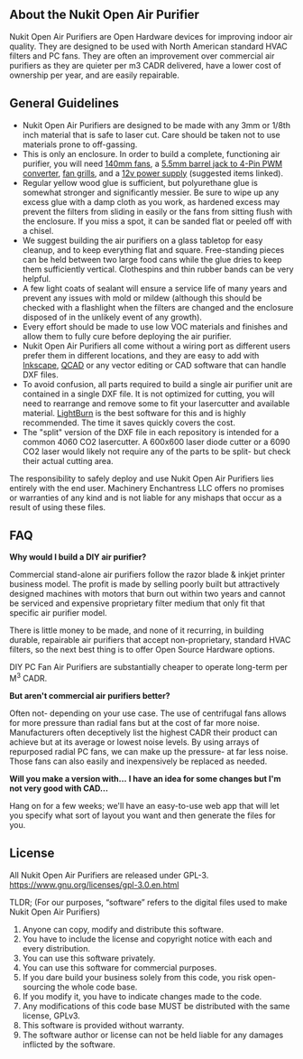 **About the Nukit Open Air Purifier**
---
Nukit Open Air Purifiers are Open Hardware devices for improving indoor air quality. They are designed to be used with North American standard HVAC filters and PC fans. They are often an improvement over commercial air purifiers as they are quieter per m3 CADR delivered, have a lower cost of ownership per year, and are easily repairable. 

**General Guidelines**
---
* Nukit Open Air Purifiers are designed to be made with any 3mm or 1/8th inch material that is safe to laser cut. Care should be taken not to use materials prone to off-gassing.
* This is only an enclosure. In order to build a complete, functioning air purifier, you will need [140mm fans](https://amzn.to/47qAqKj), a [5.5mm barrel jack to 4-Pin PWM converter](https://amzn.to/4aQ3cXu), [fan grills](https://amzn.to/4aKtQRJ), and a [12v power supply](https://amzn.to/3TRkqxB) (suggested items linked). 
* Regular yellow wood glue is sufficient, but polyurethane glue is somewhat stronger and significantly messier. Be sure to wipe up any excess glue with a damp cloth as you work, as hardened excess may prevent the filters from sliding in easily or the fans from sitting flush with the enclosure. If you miss a spot, it can be sanded flat or peeled off with a chisel.
* We suggest building the air purifiers on a glass tabletop for easy cleanup, and to keep everything flat and square. Free-standing pieces can be held between two large food cans while the glue dries to keep them sufficiently vertical. Clothespins and thin rubber bands can be very helpful.
* A few light coats of sealant will ensure a service life of many years and prevent any issues with mold or mildew (although this should be checked with a flashlight when the filters are changed and the enclosure disposed of in the unlikely event of any growth). 
* Every effort should be made to use low VOC materials and finishes and allow them to fully cure before deploying the air purifier.
* Nukit Open Air Purifiers all come without a wiring port as different users prefer them in different locations, and they are easy to add with [Inkscape](https://inkscape.org/), [QCAD](https://qcad.org/) or any vector editing or CAD software that can handle DXF files.
* To avoid confusion, all parts required to build a single air purifier unit are contained in a single DXF file. It is not optimized for cutting, you will need to rearrange and remove some to fit your lasercutter and available material. [LightBurn](https://lightburnsoftware.com/) is the best software for this and is highly recommended. The time it saves quickly covers the cost.
* The "split" version of the DXF file in each repository is intended for a common 4060 CO2 lasercutter. A 600x600 laser diode cutter or a 6090 CO2 laser would likely not require any of the parts to be split- but check their actual cutting area.

The responsibility to safely deploy and use Nukit Open Air Purifiers lies entirely with the end user. Machinery Enchantress LLC offers no promises or warranties of any kind and is not liable for any mishaps that occur as a result of using these files.

**FAQ**
---
**Why would I build a DIY air purifier?**

Commercial stand-alone air purifiers follow the razor blade & inkjet printer business model. The profit is made by selling poorly built but attractively designed machines with motors that burn out within two years and cannot be serviced and expensive proprietary filter medium that only fit that specific air purifier model. 

There is little money to be made, and none of it recurring, in building durable, repairable air purifiers that accept non-proprietary, standard HVAC filters, so the next best thing is to offer Open Source Hardware options.

DIY PC Fan Air Purifiers are substantially cheaper to operate long-term per M<sup>3</sup> CADR.

**But aren't commercial air purifiers better?**

Often not- depending on your use case. The use of centrifugal fans allows for more pressure than radial fans but at the cost of far more noise. Manufacturers often deceptively list the highest CADR their product can achieve but at its average or lowest noise levels. By using arrays of repurposed radial PC fans, we can make up the pressure- at far less noise. Those fans can also easily and inexpensively be replaced as needed.

**Will you make a version with...**
**I have an idea for some changes but I'm not very good with CAD...**

Hang on for a few weeks; we'll have an easy-to-use web app that will let you specify what sort of layout you want and then generate the files for you.

**License**
---
All Nukit Open Air Purifiers are released under GPL-3. 
https://www.gnu.org/licenses/gpl-3.0.en.html

TLDR;
(For our purposes, “software” refers to the digital files used to make Nukit Open Air Purifiers)

1. Anyone can copy, modify and distribute this software.
2. You have to include the license and copyright notice with each and every distribution.
3. You can use this software privately.
4. You can use this software for commercial purposes.
5. If you dare build your business solely from this code, you risk open-sourcing the whole code base.
6. If you modify it, you have to indicate changes made to the code.
7. Any modifications of this code base MUST be distributed with the same license, GPLv3.
8. This software is provided without warranty.
9. The software author or license can not be held liable for any damages inflicted by the software.

